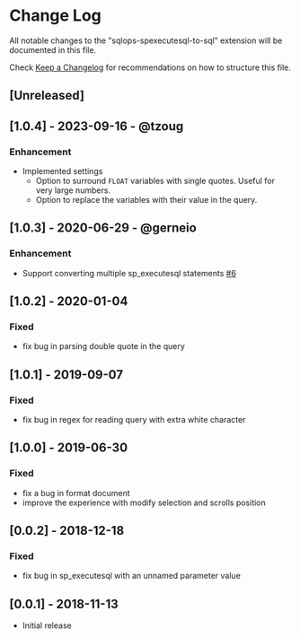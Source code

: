 # Change Log
All notable changes to the "sqlops-spexecutesql-to-sql" extension will be documented in this file.

Check [Keep a Changelog](http://keepachangelog.com/) for recommendations on how to structure this file.

## [Unreleased]

## [1.0.4] - 2023-09-16 - @tzoug
### Enhancement
- Implemented settings
    - Option to surround `FLOAT` variables with single quotes. Useful for very large numbers.
    - Option to replace the variables with their value in the query.

## [1.0.3] - 2020-06-29 - @gerneio
### Enhancement
- Support converting multiple sp_executesql statements [#6](https://github.com/PejmanNik/sqlops-spexecutesql-to-sql/pull/6)

## [1.0.2] - 2020-01-04
### Fixed
- fix bug in parsing double quote in the query

## [1.0.1] - 2019-09-07
### Fixed
- fix bug in regex for reading query with extra white character

## [1.0.0] - 2019-06-30
### Fixed
- fix a bug in format document
- improve the experience with modify selection and scrolls position

## [0.0.2] - 2018-12-18
### Fixed
- fix bug in sp_executesql with an unnamed parameter value

## [0.0.1] - 2018-11-13
- Initial release
